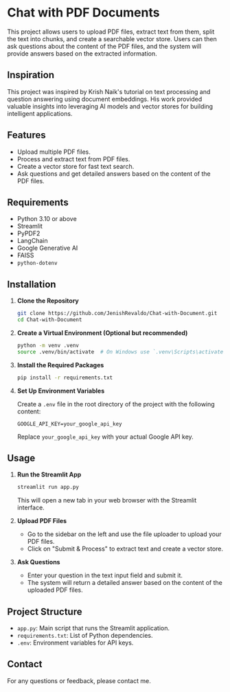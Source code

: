 # Chat with PDF Documents

This project allows users to upload PDF files, extract text from them, split the text into chunks, and create a searchable vector store. Users can then ask questions about the content of the PDF files, and the system will provide answers based on the extracted information.

## Inspiration

This project was inspired by Krish Naik's tutorial on text processing and question answering using document embeddings. His work provided valuable insights into leveraging AI models and vector stores for building intelligent applications.

## Features

- Upload multiple PDF files.
- Process and extract text from PDF files.
- Create a vector store for fast text search.
- Ask questions and get detailed answers based on the content of the PDF files.

## Requirements

- Python 3.10 or above
- Streamlit
- PyPDF2
- LangChain
- Google Generative AI
- FAISS
- `python-dotenv`

## Installation

1. **Clone the Repository**

    ```bash
    git clone https://github.com/JenishRevaldo/Chat-with-Document.git
    cd Chat-with-Document
    ```

2. **Create a Virtual Environment (Optional but recommended)**

    ```bash
    python -m venv .venv
    source .venv/bin/activate  # On Windows use `.venv\Scripts\activate`
    ```

3. **Install the Required Packages**

    ```bash
    pip install -r requirements.txt
    ```


4. **Set Up Environment Variables**

    Create a `.env` file in the root directory of the project with the following content:

    ```plaintext
    GOOGLE_API_KEY=your_google_api_key
    ```

    Replace `your_google_api_key` with your actual Google API key.

## Usage

1. **Run the Streamlit App**

    ```bash
    streamlit run app.py
    ```

    This will open a new tab in your web browser with the Streamlit interface.

2. **Upload PDF Files**

    - Go to the sidebar on the left and use the file uploader to upload your PDF files.
    - Click on "Submit & Process" to extract text and create a vector store.

3. **Ask Questions**

    - Enter your question in the text input field and submit it.
    - The system will return a detailed answer based on the content of the uploaded PDF files.

## Project Structure

- `app.py`: Main script that runs the Streamlit application.
- `requirements.txt`: List of Python dependencies.
- `.env`: Environment variables for API keys.


## Contact

For any questions or feedback, please contact me.
